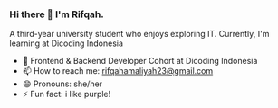 ### Hi there 👋 I'm Rifqah.
A third-year university student who enjoys exploring IT. Currently, I'm learning at Dicoding Indonesia

- 🌱 Frontend & Backend Developer Cohort at Dicoding Indonesia
- 📫 How to reach me: rifqahamaliyah23@gmail.com
- 😄 Pronouns: she/her
- ⚡ Fun fact: i like purple!
